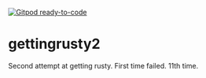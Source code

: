 [![Gitpod ready-to-code](https://img.shields.io/badge/Gitpod-ready--to--code-blue?logo=gitpod)](https://gitpod.io/#https://github.com/lowks/gettingrusty2)

# gettingrusty2
Second attempt at getting rusty. First time failed. 11th time.
